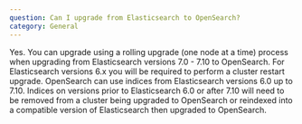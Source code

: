 ```yaml
---
question: Can I upgrade from Elasticsearch to OpenSearch?
category: General
---
```


Yes. You can upgrade using a rolling upgrade (one node at a time) process when upgrading from Elasticsearch versions 7.0 - 7.10 to OpenSearch. For Elasticsearch versions 6.x you will be required to perform a cluster restart upgrade. OpenSearch can use indices from Elasticsearch versions 6.0 up to 7.10. Indices on versions prior to Elasticsearch 6.0 or after 7.10 will need to be removed from a cluster being upgraded to OpenSearch or reindexed into a compatible version of Elasticsearch then upgraded to OpenSearch.